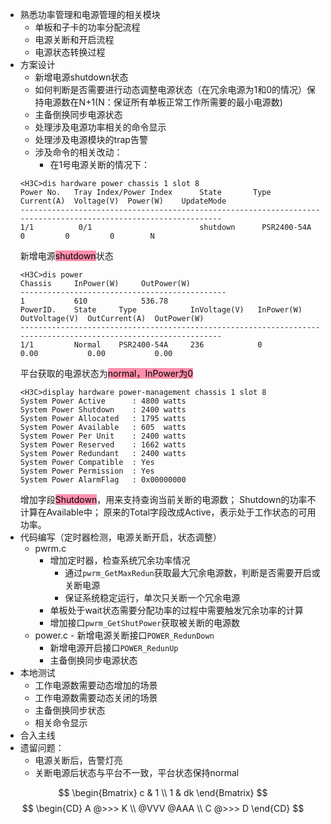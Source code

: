 - 熟悉功率管理和电源管理的相关模块
	- 单板和子卡的功率分配流程
	- 电源关断和开启流程
	- 电源状态转换过程
- 方案设计
	- 新增电源shutdown状态
	- 如何判断是否需要进行动态调整电源状态（在冗余电源为1和0的情况）保持电源数在N+1(N：保证所有单板正常工作所需要的最小电源数)
	- 主备倒换同步电源状态
	- 处理涉及电源功率相关的命令显示
	- 处理涉及电源模块的trap告警
	- 涉及命令的相关改动：
		- 在1号电源关断的情况下：
	```vim
	<H3C>dis hardware power chassis 1 slot 8
	Power No.   Tray Index/Power Index      State       Type          Current(A)  Voltage(V)  Power(W)    UpdateMode
	----------------------------------------------------------------------------------------------------------------
	1/1          0/1                        shutdown      PSR2400-54A          0         0         0        N
	
	```
	新增电源<mark style="background: #FF5582A6;">shutdown</mark>状态
	```vim
	<H3C>dis power                                                                                                                                      
	Chassis     InPower(W)     OutPower(W)                                                                                                              
	----------------------------------------------                                                                                                      
	1           610            536.78                                                                                                                   
	PowerID.    State     Type            InVoltage(V)   InPower(W)    OutVoltage(V)  OutCurrent(A)  OutPower(W)                                        
	----------------------------------------------------------------------------------------------------------------                                    
	1/1         Normal    PSR2400-54A     236            0             0.00           0.00           0.00                                                  
	```
	平台获取的电源状态为<mark style="background: #FF5582A6;">normal，InPower为0</mark>
	```vim
	<H3C>display hardware power-management chassis 1 slot 8                                                                                             
	System Power Active      : 4800 watts
	System Power Shutdown    : 2400 watts
	System Power Allocated   : 1795 watts
	System Power Available   : 605  watts
	System Power Per Unit    : 2400 watts
	System Power Reserved    : 1662 watts
	System Power Redundant   : 2400 watts
	System Power Compatible  : Yes
	System Power Permission  : Yes
	System Power AlarmFlag   : 0x00000000
	```
	增加字段<mark style="background: #FF5582A6;">Shutdown</mark>，用来支持查询当前关断的电源数；
	Shutdown的功率不计算在Available中；
	原来的Total字段改成Active，表示处于工作状态的可用功率。
- 代码编写（定时器检测，电源关断开启，状态调整）
	- pwrm.c
		- 增加定时器，检查系统冗余功率情况
			- 通过<code>pwrm_GetMaxRedun</code>获取最大冗余电源数，判断是否需要开启或关断电源
			- 保证系统稳定运行，单次只关断一个冗余电源
		- 单板处于wait状态需要分配功率的过程中需要触发冗余功率的计算
		- 增加接口<code>pwrm_GetShutPower</code>获取被关断的电源数
	- power.c
				- 新增电源关断接口<code>POWER_RedunDown</code>
		- 新增电源开启接口<code>POWER_RedunUp</code>
		- 主备倒换同步电源状态
- 本地测试
	- 工作电源数需要动态增加的场景
	- 工作电源数需要动态关闭的场景
	- 主备倒换同步状态
	- 相关命令显示
- 合入主线
- 遗留问题：
	- 电源关断后，告警灯亮
	- 关断电源后状态与平台不一致，平台状态保持normal

$$
\begin{Bmatrix}
   c & 1 \\
   1 & dk
\end{Bmatrix}
$$
$$
\begin{CD}
   A @>>> K \\
@VVV @AAA \\
   C @>>> D
\end{CD}
$$